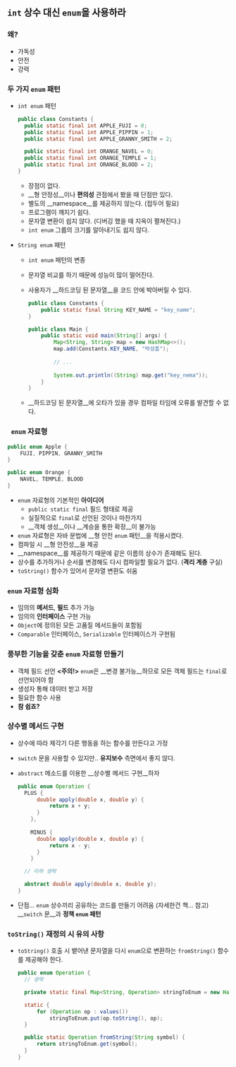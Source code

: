 ## `int` 상수 대신 `enum`을 사용하라

### 왜?

- 가독성
- 안전
- 강력

### 두 가지 `enum` 패턴

- `int enum` 패턴

  ```Java
  public class Constants {
  	public static final int APPLE_FUJI = 0;
  	public static final int APPLE_PIPPIN = 1;
  	public static final int APPLE_GRANNY_SMITH = 2;

  	public static final int ORANGE_NAVEL = 0;
  	public static final int ORANGE_TEMPLE = 1;
  	public static final int ORANGE_BLOOD = 2;
  }
  ```

  - 장점이 없다.
  - __형 안정성__이나 __편의성__ 관점에서 봤을 때 단점만 있다.
  - 별도의 __namespace__를 제공하지 않는다. (접두어 필요)
  - 프로그램이 깨지기 쉽다.
  - 문자열 변환이 쉽지 않다. (디버깅 했을 때 지옥이 펼쳐진다.)
  - `int enum` 그룹의 크기를 알아내기도 쉽지 않다.

- `String enum` 패턴

  - `int enum` 패턴의 변종

  - 문자열 비교를 하기 때문에 성능이 많이 떨어진다.

  - 사용자가 __하드코딩 된 문자열__을 코드 안에 박아버릴 수 있다.

    ```Java
    public class Constants {
    	public static final String KEY_NAME = "key_name";
    }

    public class Main {
    	public static void main(String[] args) {
        	Map<String, String> map = new HashMap<>();
        	map.add(Constants.KEY_NAME, "박성흠");
        
        	// ...
        
        	System.out.println((String) map.get("key_nema"));
    	}
    }
    ```

  - __하드코딩 된 문자열__에 오타가 있을 경우 컴파일 타임에 오류를 발견할 수 없다.

### ` enum` 자료형

```Java
public enum Apple {
	FUJI, PIPPIN, GRANNY_SMITH
}

public enum Orange {
	NAVEL, TEMPLE, BLOOD
}
```

- `enum` 자료형의 기본적인 __아이디어__
  - `public static final` 필드 형태로 제공
  - 실질적으로 `final`로 선언된 것이나 마찬가지
  - __객체 생성__이나 __계승을 통한 확장__이 불가능
- `enum` 자료형은 자바 문법에 __형 안전 `enum` 패턴__을 적용시켰다.
- 컴파일 시 __형 안전성__을 제공
- __namespace__를 제공하기 때문에 같은 이름의 상수가 존재해도 된다.
- 상수를 추가하거나 순서를 변경해도 다시 컴파일할 필요가 없다. (__격리 계층__ 구실)
- `toString()` 함수가 있어서 문자열 변환도 쉬움

### `enum` 자료형 심화

- 임의의 __메서드__, __필드__ 추가 가능
- 임의의 __인터페이스__ 구현 가능
- `Object`에 정의된 모든 고품질 메서드들이 포함됨
- `Comparable` 인터페이스, `Serializable` 인터페이스가 구현됨

### 풍부한 기능을 갖춘 `enum` 자료형 만들기

- 객체 필드 선언
  __<주의!>__ `enum`은 __변경 불가능__하므로 모든 객체 필드는 `final`로 선언되어야 함
- 생성자 통해 데이터 받고 저장
- 필요한 함수 사용
- __참 쉽죠?__

### 상수별 메서드 구현

- 상수에 따라 제각기 다른 행동을 하는 함수를 만든다고 가정

- `switch` 문을 사용할 수 있지만.. __유지보수__ 측면에서 좋지 않다.

- `abstract` 메소드를 이용한 __상수별 메서드 구현__하자

  ```Java
  public enum Operation {
  	PLUS { 
      	double apply(double x, double y) {
          	return x + y;
      	}
      },
      
      MINUS {
      	double apply(double x, double y) {
          	return x - y;
      	}
      }

  	// 이하 생략

  	abstract double apply(double x, double y);
  }
  ```

- 단점… `enum` 상수끼리 공유하는 코드를 만들기 어려움 (자세한건 책… 참고)
  __`switch` 문__과 __정책 `enum` 패턴__

### `toString()` 재정의 시 유의 사항

- `toString()` 호출 시 뱉어낸 문자열을 다시 `enum`으로 변환하는 `fromString()` 함수를 제공해야 한다.

  ```Java
  public enum Operation {
  	// 생략

  	private static final Map<String, Operation> stringToEnum = new HashMap<>();

  	static {
      	for (Operation op : values())
          	stringToEnum.put(op.toString(), op);
  	}

  	public static Operation fromString(String symbol) {
      	return stringToEnum.get(symbol);
  	}
  }
  ```

  ​